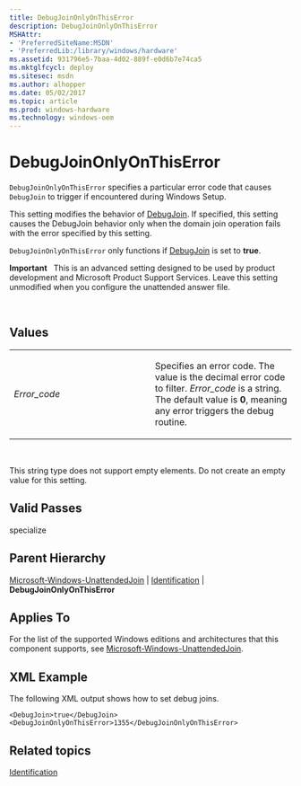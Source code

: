 ```yaml
---
title: DebugJoinOnlyOnThisError
description: DebugJoinOnlyOnThisError
MSHAttr:
- 'PreferredSiteName:MSDN'
- 'PreferredLib:/library/windows/hardware'
ms.assetid: 931796e5-7baa-4d02-889f-e0d6b7e74ca5
ms.mktglfcycl: deploy
ms.sitesec: msdn
ms.author: alhopper
ms.date: 05/02/2017
ms.topic: article
ms.prod: windows-hardware
ms.technology: windows-oem
---
```


# DebugJoinOnlyOnThisError


`DebugJoinOnlyOnThisError` specifies a particular error code that causes `DebugJoin` to trigger if encountered during Windows Setup.

This setting modifies the behavior of [DebugJoin](microsoft-windows-unattendedjoin-identification-debugjoin.md). If specified, this setting causes the DebugJoin behavior only when the domain join operation fails with the error specified by this setting.

`DebugJoinOnlyOnThisError` only functions if [DebugJoin](microsoft-windows-unattendedjoin-identification-debugjoin.md) is set to **true**.

**Important**  
This is an advanced setting designed to be used by product development and Microsoft Product Support Services. Leave this setting unmodified when you configure the unattended answer file.

 

## Values


<table>
<colgroup>
<col width="50%" />
<col width="50%" />
</colgroup>
<tbody>
<tr class="odd">
<td><p><em>Error_code</em></p></td>
<td><p>Specifies an error code. The value is the decimal error code to filter. <em>Error_code</em> is a string. The default value is <strong>0</strong>, meaning any error triggers the debug routine.</p></td>
</tr>
</tbody>
</table>

 

This string type does not support empty elements. Do not create an empty value for this setting.

## Valid Passes


specialize

## Parent Hierarchy


[Microsoft-Windows-UnattendedJoin](microsoft-windows-unattendedjoin.md) | [Identification](microsoft-windows-unattendedjoin-identification.md) | **DebugJoinOnlyOnThisError**

## Applies To


For the list of the supported Windows editions and architectures that this component supports, see [Microsoft-Windows-UnattendedJoin](microsoft-windows-unattendedjoin.md).

## XML Example


The following XML output shows how to set debug joins.

``` syntax
<DebugJoin>true</DebugJoin>
<DebugJoinOnlyOnThisError>1355</DebugJoinOnlyOnThisError>
```

## Related topics


[Identification](microsoft-windows-unattendedjoin-identification.md)

 

 







